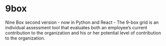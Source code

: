 # 9box
Nine Box second version - now in Python and React - The 9-box grid is an individual assessment tool that evaluates both an employee’s current contribution to the organization and his or her potential level of contribution to the organization. 
